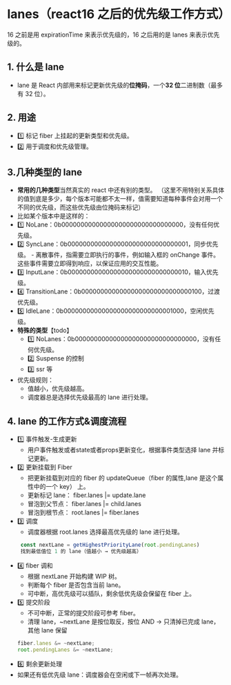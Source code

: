 # lanes（react16 之后的优先级工作方式）

16 之前是用 expirationTime 来表示优先级的，16 之后用的是 lanes 来表示优先级的。

## 1. 什么是 lane

- lane 是 React 内部用来标记更新优先级的**位掩码**，一个**32 位**二进制数（最多有 32 位）。

## 2. 用途

- 1️⃣ 标记 fiber 上挂起的更新类型和优先级。
- 2️⃣ 用于调度和优先级管理。

## 3.几种类型的 lane

- **常用的几种类型**当然真实的 react 中还有别的类型。 （这里不用特别关系具体的值到底是多少，每个版本可能都不太一样，值需要知道每种事件会对用一个不同的优先级，而这些优先级由位掩码来标记）
- 比如某个版本中是这样的：
- 1️⃣ NoLane：0b00000000000000000000000000000000，没有任何优先级。
- 2️⃣ SyncLane：0b00000000000000000000000000000001，同步优先级。 - 离散事件，指需要立即执行的事件，例如输入框的 onChange 事件。这些事件需要立即得到响应，以保证应用的交互性能。
- 3️⃣ InputLane：0b00000000000000000000000000000010，输入优先级。
- 4️⃣ TransitionLane：0b00000000000000000000000000000100，过渡优先级。
- 5️⃣ IdleLane：0b00000000000000000000000000001000，空闲优先级。
- **特殊的类型**【todo】
  - 1️⃣ NoLanes：0b00000000000000000000000000000000，没有任何优先级。
  - 2️⃣ Suspense 的控制
  - 3️⃣ ssr 等
- 优先级规则：
  - 值越小，优先级越高。
  - 调度器总是选择优先级最高的 lane 进行处理。

## 4. lane 的工作方式&调度流程

- 1️⃣ 事件触发-生成更新
  - 用户事件触发或者state或者props更新变化，根据事件类型选择 lane 并标记更新。
- 2️⃣ 更新挂载到 Fiber
  - 把更新挂载到对应的 fiber 的 updateQueue（fiber 的属性,lane 是这个属性中的一个 key） 上。
  - 更新标记 lane： fiber.lanes |= update.lane
  - 冒泡到父节点： fiber.lanes |= child.lanes
  - 冒泡到根节点： root.lanes |= fiber.lanes
- 3️⃣ 调度
  - 调度器根据 root.lanes 选择最高优先级的 lane 进行处理。
  ```js
   const nextLane = getHighestPriorityLane(root.pendingLanes)
   找到最低值位 1 的 lane（值越小 → 优先级越高）
  ```
- 4️⃣ fiber 调和
  - 根据 nextLane 开始构建 WIP 树。
  - 判断每个 fiber 是否包含当前 lane。
  - 可中断，高优先级可以插队，剩余低优先级会保留在 fiber 上。
- 5️⃣ 提交阶段
  - 不可中断，正常的提交阶段可参考 fiber。
  - 清理 lane，~nextLane 是按位取反，按位 AND → 只清掉已完成 lane，其他 lane 保留
  ```js
  fiber.lanes &= ~nextLane;
  root.pendingLanes &= ~nextLane;
  ```
- 6️⃣ 剩余更新处理
- 如果还有低优先级 lane：调度器会在空闲或下一帧再次处理。
